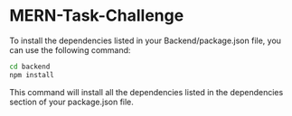 ﻿# MERN-Task-Challenge


To install the dependencies listed in your Backend/package.json file, you can use the following command:

```bash
cd backend
npm install
```
This command will install all the dependencies listed in the dependencies section of your package.json file.
